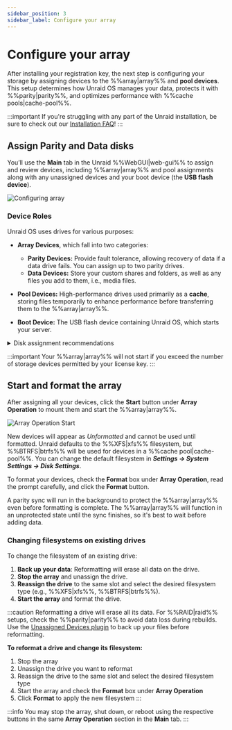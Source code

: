 ```yaml
---
sidebar_position: 3
sidebar_label: Configure your array
---
```


# Configure your array

After installing your registration key, the next step is configuring your storage by assigning devices to the %%array|array%% and **pool devices**. This setup determines how Unraid OS manages your data, protects it with %%parity|parity%%, and optimizes performance with %%cache pools|cache-pool%%.

:::important
If you're struggling with any part of the Unraid installation, be sure to check out our [Installation FAQ](../../troubleshooting/faq.md#installation)!
:::

## Assign Parity and Data disks

You’ll use the **Main** tab in the Unraid %%WebGUI|web-gui%% to assign and review devices, including %%array|array%% and pool assignments along with any unassigned devices and your boot device (the **USB flash device**).

![Configuring array](/img/configuringarray1.png)

### Device Roles

Unraid OS uses drives for various purposes:

  - **Array Devices**, which fall into two categories: 
    - **Parity Devices:** Provide fault tolerance, allowing recovery of data if a data drive fails. You can assign up to two parity drives.
    - **Data Devices:** Store your custom shares and folders, as well as any files you add to them, i.e., media files.

- **Pool Devices:** High-performance drives used primarily as a **cache**, storing files temporarily to enhance performance before transferring them to the %%array|array%%.

- **Boot Device:** The USB flash device containing Unraid OS, which starts your server.

<details>
    <summary>Disk assignment recommendations</summary>
    
    These disk assignment recommendations are crafted to optimize your Unraid %%array|array%%, enhancing performance, data protection, and future expandability. By following these, you can effectively maximize your storage devices and avoid common setup issues.

    1. **Select the largest %%parity device|parity-drives%%:**  
    Always choose the largest available storage device as your %%parity device|parity-drives%%(s). When expanding your %%array|array%%, data disks cannot exceed the size of your %%parity device|parity-drives%%(s). You should purchase the largest **HDD** for your initial %%parity device|parity-drives%% to avoid future limitations. For dual %%parity disks|parity-drives%%, all data disks must be smaller than the smallest %%parity disks|parity-drives%%.

    2. **Utilize HDDs for the %%array|array%% and SSD/NVMe drives for pools:**  
    For optimal performance, use **HDDs** as the primary storage devices in the %%array|array%% for general storage and %%parity|parity%% protection. Assign **SSD** or **NVMe** drives to a %%cache pool|cache-pool%% or dedicated pool to enhance high-speed read and write operations. This setup improves overall performance by taking advantage of the strengths of each type of drive.

    3. **Protect cached data with a %%multi-device pool|multi-device-pool%%:**  
    To safeguard cached data, assign more than one device to the %%cache pool|cache-pool%%. A single device does not offer protection from data loss. %%Cache pools|cache-pool%% can be expanded on demand.

    :::warning
    SSD support is experimental in the %%array|array%%. Some SSDs may not perform well due to variations in %%TRIM/Discard|trim-discard%% implementation, which could lead to undesirable results. This does not apply to %%cache pools|cache-pool%%. [Learn more about filesystem options here](../../using-unraid-to/manage-storage/file-systems.md).
    :::

    :::note
    SSD-based pools are optimal for applications and virtual machines, leveraging SSD performance for faster interactions. [Learn more about running applications here](../../using-unraid-to/run-docker-containers/overview.md).
    :::

</details>

:::important
Your %%array|array%% will not start if you exceed the number of storage devices permitted by your license key.
:::

## Start and format the array

After assigning all your devices, click the **Start** button under **Array Operation** to mount them and start the %%array|array%%.

<div style={{ margin: 'auto', maxWidth: '500px'}}>

![Array Operation Start](/img/arrayoperation_start.png)

</div>

New devices will appear as *Unformatted* and cannot be used until formatted. Unraid defaults to the %%XFS|xfs%% filesystem, but %%BTRFS|btrfs%% will be used for devices in a %%cache pool|cache-pool%%. You can change the default filesystem in ***Settings → System Settings → Disk Settings***.

To format your devices, check the **Format** box under **Array Operation**, read the prompt carefully, and click the **Format** button.

A parity sync will run in the background to protect the %%array|array%% even before formatting is complete. The %%array|array%% will function in an unprotected state until the sync finishes, so it's best to wait before adding data.

### Changing filesystems on existing drives  

To change the filesystem of an existing drive:  
1. **Back up your data**: Reformatting will erase all data on the drive. 
2. **Stop the array** and unassign the drive.
3. **Reassign the drive** to the same slot and select the desired filesystem type (e.g., %%XFS|xfs%%, %%BTRFS|btrfs%%).
4. **Start the array** and format the drive.

:::caution
Reformatting a drive will erase all its data. For %%RAID|raid%% setups, check the %%parity|parity%% to avoid data loss during rebuilds. Use the [Unassigned Devices plugin](https://unraid.net/community/apps?q=unassigned+devices#r:~:text=don%27t%20be%20carefull!!!-,Unassigned%20Devices,-dlandon) to back up your files before reformatting.

**To reformat a drive and change its filesystem:**
1. Stop the array
2. Unassign the drive you want to reformat
3. Reassign the drive to the same slot and select the desired filesystem type
4. Start the array and check the **Format** box under **Array Operation**
5. Click **Format** to apply the new filesystem
:::

:::info
You may stop the array, shut down, or reboot using the respective buttons in the same **Array Operation** section in the **Main** tab.
:::
